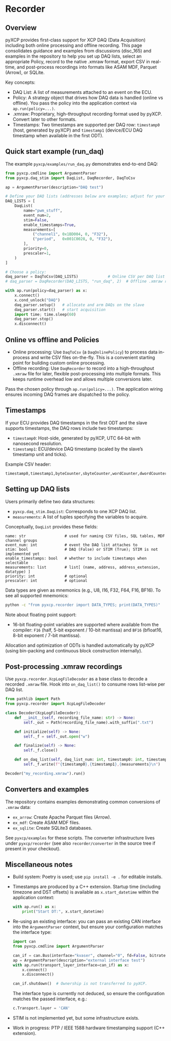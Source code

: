 # Recorder

## Overview

pyXCP provides first-class support for XCP DAQ (Data Acquisition) including both online processing and offline recording. This page consolidates guidance and examples from discussions (disc_165) and examples in the repository to help you set up DAQ lists, select an appropriate Policy, record to the native .xmraw format, export CSV in real-time, and post-process recordings into formats like ASAM MDF, Parquet (Arrow), or SQLite.

Key concepts:
- DAQ List: A list of measurements attached to an event on the ECU.
- Policy: A strategy object that drives how DAQ data is handled (online vs offline). You pass the policy into the application context via `ap.run(policy=...)`.
- .xmraw: Proprietary, high-throughput recording format used by pyXCP. Convert later to other formats.
- Timestamps: Two timestamps are supported per DAQ row: `timestamp0` (host, generated by pyXCP) and `timestamp1` (device/ECU DAQ timestamp when available in the first ODT).

## Quick start example (run_daq)

The example `pyxcp/examples/run_daq.py` demonstrates end-to-end DAQ:

```python
from pyxcp.cmdline import ArgumentParser
from pyxcp.daq_stim import DaqList, DaqRecorder, DaqToCsv

ap = ArgumentParser(description="DAQ test")

# Define your DAQ lists (addresses below are examples; adjust for your ECU!)
DAQ_LISTS = [
    DaqList(
        name="pwm_stuff",
        event_num=2,
        stim=False,
        enable_timestamps=True,
        measurements=[
            ("channel1", 0x1BD004, 0, "F32"),
            ("period",   0x001C0028, 0, "F32"),
        ],
        priority=0,
        prescaler=1,
    )
]

# Choose a policy:
daq_parser = DaqToCsv(DAQ_LISTS)             # Online CSV per DAQ list
# daq_parser = DaqRecorder(DAQ_LISTS, "run_daq", 2)  # Offline .xmraw recording

with ap.run(policy=daq_parser) as x:
    x.connect()
    x.cond_unlock("DAQ")
    daq_parser.setup()   # allocate and arm DAQs on the slave
    daq_parser.start()   # start acquisition
    import time; time.sleep(60)
    daq_parser.stop()
    x.disconnect()
```

## Online vs offline and Policies

- Online processing: Use `DaqToCsv` (a `DaqOnlinePolicy`) to process data in-process and write CSV files on-the-fly. This is a convenient starting point for building custom online processing.
- Offline recording: Use `DaqRecorder` to record into a high-throughput `.xmraw` file for later, flexible post-processing into multiple formats. This keeps runtime overhead low and allows multiple conversions later.

Pass the chosen policy through `ap.run(policy=...)`. The application wiring ensures incoming DAQ frames are dispatched to the policy.

## Timestamps

If your ECU provides DAQ timestamps in the first ODT and the slave supports timestamps, the DAQ rows include two timestamps:

- `timestamp0`: Host-side, generated by pyXCP, UTC 64-bit with nanosecond resolution.
- `timestamp1`: ECU/device DAQ timestamp (scaled by the slave’s timestamp unit and ticks).

Example CSV header:

```text
timestamp0,timestamp1,byteCounter,sbyteCounter,wordCounter,dwordCounter
```

## Setting up DAQ lists

Users primarily define two data structures:

- `pyxcp.daq_stim.DaqList`: Corresponds to one XCP DAQ list.
- `measurements`: A list of tuples specifying the variables to acquire.

Conceptually, `DaqList` provides these fields:

```text
name: str                 # used for naming CSV files, SQL tables, MDF channel groups
event_num: int            # event the DAQ list attaches to
stim: bool                # DAQ (False) or STIM (True); STIM is not implemented yet
enable_timestamps: bool   # whether to include timestamps when selectable
measurements: list        # list[ (name, address, address_extension, datatype) ]
priority: int             # optional
prescaler: int            # optional
```

Data types are given as mnemonics (e.g., U8, I16, F32, F64, F16, BF16). To see all supported mnemonics:

```sh
python -c "from pyxcp.recorder import DATA_TYPES; print(DATA_TYPES)"
```

Note about floating point support:
- 16-bit floating-point variables are supported where available from the compiler: `F16` (half, 5-bit exponent / 10-bit mantissa) and `BF16` (bfloat16, 8-bit exponent / 7-bit mantissa).

Allocation and optimization of ODTs is handled automatically by pyXCP (using bin-packing and continuous block construction internally).

## Post-processing .xmraw recordings

Use `pyxcp.recorder.XcpLogFileDecoder` as a base class to decode a recorded `.xmraw` file. Hook into `on_daq_list()` to consume rows list-wise per DAQ list.

```python
from pathlib import Path
from pyxcp.recorder import XcpLogFileDecoder

class Decoder(XcpLogFileDecoder):
    def __init__(self, recording_file_name: str) -> None:
        self._out = Path(recording_file_name).with_suffix(".txt")

    def initialize(self) -> None:
        self._f = self._out.open("w")

    def finalize(self) -> None:
        self._f.close()

    def on_daq_list(self, daq_list_num: int, timestamp0: int, timestamp1: int, measurements: list) -> None:
        self._f.write(f"{timestamp0},{timestamp1},{measurements}\n")

Decoder("my_recording.xmraw").run()
```

## Converters and examples

The repository contains examples demonstrating common conversions of `.xmraw` data:

- `ex_arrow`: Create Apache Parquet files (Arrow).
- `ex_mdf`: Create ASAM MDF files.
- `ex_sqlite`: Create SQLite3 databases.

See `pyxcp/examples` for these scripts. The converter infrastructure lives under `pyxcp/recorder` (see also `recorder/converter` in the source tree if present in your checkout).

## Miscellaneous notes

- Build system: Poetry is used; use `pip install -e .` for editable installs.
- Timestamps are produced by a C++ extension. Startup time (including timezone and DST offsets) is available as `x.start_datetime` within the application context:

  ```python
  with ap.run() as x:
      print("Start DT:", x.start_datetime)
  ```

- Re-using an existing interface: you can pass an existing CAN interface into the `ArgumentParser` context, but ensure your configuration matches the interface type:

  ```python
  import can
  from pyxcp.cmdline import ArgumentParser

  can_if = can.Bus(interface="kvaser", channel="0", fd=False, bitrate=500000)
  ap = ArgumentParser(description="external interface test")
  with ap.run(transport_layer_interface=can_if) as x:
      x.connect()
      x.disconnect()

  can_if.shutdown()  # Ownership is not transferred to pyXCP.
  ```

  The interface type is currently not deduced, so ensure the configuration matches the passed interface, e.g.:

  ```python
  c.Transport.layer = 'CAN'
  ```

- STIM is not implemented yet, but some infrastructure exists.
- Work in progress: PTP / IEEE 1588 hardware timestamping support (C++ extension).
